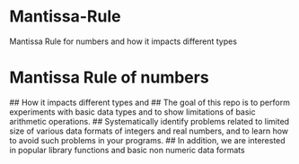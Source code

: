 # Mantissa-Rule
Mantissa Rule for numbers and how it impacts different types
<h1>Mantissa Rule of numbers </h1>
## How it impacts different types and 
## The goal of this repo is to perform experiments with basic data types and to show limitations of basic arithmetic operations. 
## Systematically identify  problems related to limited size of various data formats of integers and real numbers, and to learn how to avoid such problems in your programs.
## In addition, we are interested in popular library functions and basic non numeric data formats
